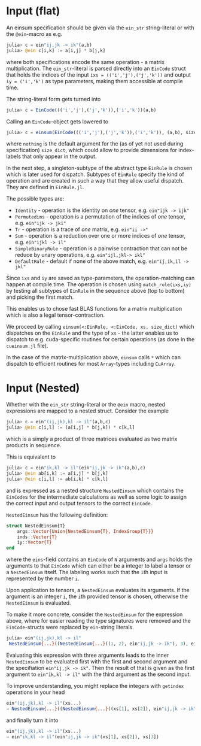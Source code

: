 # Input (flat)

An einsum specification should be given via the `ein_str` string-literal
or with the `@ein`-macro as e.g.
```julia
julia> c = ein"ij,jk -> ik"(a,b)
julia> @ein c[i,k] := a[i,j] * b[j,k]
```
where both specifications encode the same operation - a matrix multiplication.
The `ein_str`-literal is parsed directly into an `EinCode` struct that holds
the indices of the input `ixs = (('i','j'),('j','k'))` and output `iy = ('i','k')`
as type parameters, making them accessible at compile time.

The string-literal form gets turned into
```julia
julia> c = EinCode((('i','j'),('j','k')),('i','k'))(a,b)
```
Calling an `EinCode`-object gets lowered to
```julia
julia> c = einsum(EinCode((('i','j'),('j','k')),('i','k')), (a,b), size_dict = nothing)
```
where `nothing` is the default argument for the (as of yet not used during specification)
`size_dict`, which could allow to provide dimensions for index-labels that only appear
in the output.

In the next step, a singleton-subtype of the abstract type `EinRule` is chosen which is later used for dispatch.
Subtypes of `EinRule` specify the kind of operation and are created in such a way that they allow useful dispatch.
They are defined in `EinRule.jl`.

The possible types are:
- `Identity` - operation is the identity on _one_ tensor, e.g. `ein"ijk -> ijk"`
- `Permutedims` - operation is a permutation of the indices of _one_ tensor, e.g. `ein"ijk -> jki"`
- `Tr` - operation is a trace of _one_ matrix, e.g. `ein"ii ->"`
- `Sum` - operation is a reduction over one or more indices of _one_ tensor, e.g. `ein"ijkl -> il"`
- `SimpleBinaryRule` - operation is a pairwise contraction that can not be reduce by unary operations, e.g. `ein"ijl,jkl-> ikl"`
- `DefaultRule` - default if none of the above match, e.g. `ein"ij,ik,il -> jkl"`

Since `ixs` and `iy` are saved as type-parameters, the operation-matching can happen at compile time.
The operation is chosen using `match_rule(ixs,iy)` by testing all subtypes of `EinRule` in the sequence above (top to bottom) and picking the first match.

This enables us to chose fast BLAS functions for a  matrix multiplication which is also a legal tensor-contraction.

We proceed by calling `einsum(<:EinRule, <:EinCode, xs, size_dict)` which
dispatches on the `EinRule` and the type of `xs` - the latter enables us to dispatch to e.g. cuda-specific routines for certain operations (as done in the `cueinsum.jl` file).

In the case of the matrix-multiplication above, `einsum` calls `*` which can dispatch
to efficient routines for most `Array`-types including `CuArray`.

# Input (Nested)

Whether with the `ein_str` string-literal or the `@ein` macro, nested expressions are mapped to a nested struct.
Consider the example
```julia
julia> c = ein"(ij,jk),kl -> il"(a,b,c)
julia> @ein c[i,l] := (a[i,j] * b[j,k]) * c[k,l]
```
which is a simply a product of three matrices evaluated as
two matrix products in sequence.

This is equivalent to
```julia
julia> c = ein"ik,kl -> il"(ein"ij,jk -> ik"(a,b),c)
julia> @ein ab[i,k] := a[i,j] * b[j,k]
julia> @ein c[i,l] := ab[i,k] * c[k,l]
```
and is expressed as a nested structure `NestedEinsum`
which contains the `EinCode`s for the intermediate calculations
as well as some logic to assign the correct input and output tensors
to the correct `EinCode`.

`NestedEinsum` has the following definition:
```julia
struct NestedEinsum{T}
    args::Vector{Union{NestedEinsum{T}, IndexGroup{T}}}
    inds::Vector{T}
    iy::Vector{T}
end
```
where the `eins`-field contains an `EinCode` of `N` arguments and
`args` holds the arguments to that `EinCode` which can either be a integer to label a tensor or a `NestedEinsum` itself.
The labeling works such that the `i`th input is represented by the number `i`.

Upon application to tensors, a `NestedEinsum` evaluates its arguments.
If the argument is an integer `i`, the `i`th provided tensor is chosen,
otherwise the `NestedEinsum` is evaluated.

To make it more concrete, consider the `NestedEinsum` for the expression above, where for easier reading the type signatures were removed and the `EinCode`-structs were replaced by `ein`-string literals.
```julia
julia> ein"(ij,jk),kl -> il"
 NestedEinsum{...}((NestedEinsum{...}((1, 2), ein"ij,jk -> ik"), 3), ein"ik,kl -> il")
```
Evaluating this expression with three arguments leads to the inner `NestedEinsum` to be evaluated first with the first and second argument and the specifiation `ein"ij,jk -> ik"`. Then the result of that is given
as the first argument to `ein"ik,kl -> il"` with the third argument as the second input.

To improve understanding, you might replace the integers with `getindex` operations in your head
```julia
ein"(ij,jk),kl -> il"(xs...)
⇒ NestedEinsum{...}((NestedEinsum{...}((xs[1], xs[2]), ein"ij,jk -> ik"), xs[3]), ein"ik,kl -> il")
```
and finally turn it into
```julia
ein"(ij,jk),kl -> il"(xs...)
⇒ ein"ik,kl -> il"(ein"ij,jk -> ik"(xs[1], xs[2]), xs[3])
```
